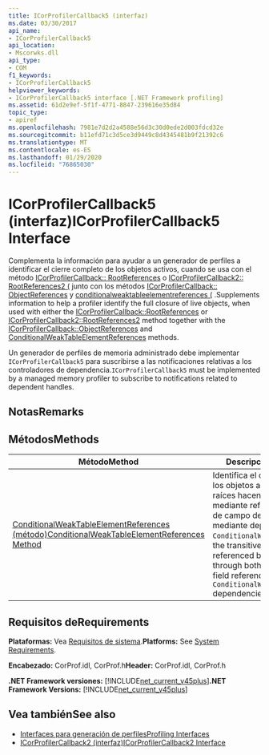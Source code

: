 ```yaml
---
title: ICorProfilerCallback5 (interfaz)
ms.date: 03/30/2017
api_name:
- ICorProfilerCallback5
api_location:
- Mscorwks.dll
api_type:
- COM
f1_keywords:
- ICorProfilerCallback5
helpviewer_keywords:
- ICorProfilerCallback5 interface [.NET Framework profiling]
ms.assetid: 61d2e9ef-5f1f-4771-8847-239616e35d84
topic_type:
- apiref
ms.openlocfilehash: 7981e7d2d2a4588e56d3c30d0ede2d003fdcd32e
ms.sourcegitcommit: b11efd71c3d5ce3d9449c8d4345481b9f21392c6
ms.translationtype: MT
ms.contentlocale: es-ES
ms.lasthandoff: 01/29/2020
ms.locfileid: "76865030"
---
```

# <a name="icorprofilercallback5-interface"></a><span data-ttu-id="3094d-102">ICorProfilerCallback5 (interfaz)</span><span class="sxs-lookup"><span data-stu-id="3094d-102">ICorProfilerCallback5 Interface</span></span>
<span data-ttu-id="3094d-103">Complementa la información para ayudar a un generador de perfiles a identificar el cierre completo de los objetos activos, cuando se usa con el método [ICorProfilerCallback:: RootReferences](icorprofilercallback-rootreferences-method.md) o [ICorProfilerCallback2:: RootReferences2 (](icorprofilercallback2-rootreferences2-method.md) junto con los métodos [ICorProfilerCallback:: ObjectReferences](icorprofilercallback-objectreferences-method.md) y [conditionalweaktableelementreferences (](icorprofilercallback5-conditionalweaktableelementreferences-method.md) .</span><span class="sxs-lookup"><span data-stu-id="3094d-103">Supplements information to help a profiler identify the full closure of live objects, when used with either the [ICorProfilerCallback::RootReferences](icorprofilercallback-rootreferences-method.md) or [ICorProfilerCallback2::RootReferences2](icorprofilercallback2-rootreferences2-method.md) method together with the [ICorProfilerCallback::ObjectReferences](icorprofilercallback-objectreferences-method.md) and [ConditionalWeakTableElementReferences](icorprofilercallback5-conditionalweaktableelementreferences-method.md) methods.</span></span>  
  
 <span data-ttu-id="3094d-104">Un generador de perfiles de memoria administrado debe implementar `ICorProfilerCallback5` para suscribirse a las notificaciones relativas a los controladores de dependencia.</span><span class="sxs-lookup"><span data-stu-id="3094d-104">`ICorProfilerCallback5` must be implemented by a managed memory profiler to subscribe to notifications related to dependent handles.</span></span>  
  
## <a name="remarks"></a><span data-ttu-id="3094d-105">Notas</span><span class="sxs-lookup"><span data-stu-id="3094d-105">Remarks</span></span>  
  
## <a name="methods"></a><span data-ttu-id="3094d-106">Métodos</span><span class="sxs-lookup"><span data-stu-id="3094d-106">Methods</span></span>  
  
|<span data-ttu-id="3094d-107">Método</span><span class="sxs-lookup"><span data-stu-id="3094d-107">Method</span></span>|<span data-ttu-id="3094d-108">Descripción</span><span class="sxs-lookup"><span data-stu-id="3094d-108">Description</span></span>|  
|------------|-----------------|  
|[<span data-ttu-id="3094d-109">ConditionalWeakTableElementReferences (método)</span><span class="sxs-lookup"><span data-stu-id="3094d-109">ConditionalWeakTableElementReferences Method</span></span>](icorprofilercallback5-conditionalweaktableelementreferences-method.md)|<span data-ttu-id="3094d-110">Identifica el cierre transitivo de los objetos a los que esas raíces hacen referencia mediante referencias directas de campo de miembro y mediante dependencias `ConditionalWeakTable`.</span><span class="sxs-lookup"><span data-stu-id="3094d-110">Identifies the transitive closure of objects referenced by those roots through both direct member field references and through `ConditionalWeakTable` dependencies.</span></span>|  
  
## <a name="requirements"></a><span data-ttu-id="3094d-111">Requisitos de</span><span class="sxs-lookup"><span data-stu-id="3094d-111">Requirements</span></span>  
 <span data-ttu-id="3094d-112">**Plataformas:** Vea [Requisitos de sistema](../../../../docs/framework/get-started/system-requirements.md).</span><span class="sxs-lookup"><span data-stu-id="3094d-112">**Platforms:** See [System Requirements](../../../../docs/framework/get-started/system-requirements.md).</span></span>  
  
 <span data-ttu-id="3094d-113">**Encabezado:** CorProf.idl, CorProf.h</span><span class="sxs-lookup"><span data-stu-id="3094d-113">**Header:** CorProf.idl, CorProf.h</span></span>  
  
 <span data-ttu-id="3094d-114">**.NET Framework versiones:** [!INCLUDE[net_current_v45plus](../../../../includes/net-current-v45plus-md.md)]</span><span class="sxs-lookup"><span data-stu-id="3094d-114">**.NET Framework Versions:** [!INCLUDE[net_current_v45plus](../../../../includes/net-current-v45plus-md.md)]</span></span>  
  
## <a name="see-also"></a><span data-ttu-id="3094d-115">Vea también</span><span class="sxs-lookup"><span data-stu-id="3094d-115">See also</span></span>

- [<span data-ttu-id="3094d-116">Interfaces para generación de perfiles</span><span class="sxs-lookup"><span data-stu-id="3094d-116">Profiling Interfaces</span></span>](profiling-interfaces.md)
- [<span data-ttu-id="3094d-117">ICorProfilerCallback2 (interfaz)</span><span class="sxs-lookup"><span data-stu-id="3094d-117">ICorProfilerCallback2 Interface</span></span>](icorprofilercallback2-interface.md)
